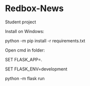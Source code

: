 # Redbox-News
 Student project

Install on Windows:

python -m pip install -r requirements.txt

Open cmd in folder:

SET FLASK_APP=.

SET FLASK_ENV=development

python -m flask run
